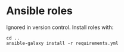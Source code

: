 Ansible roles
=============

Ignored in version control. Install roles with:

```
cd ..
ansible-galaxy install -r requirements.yml
```

